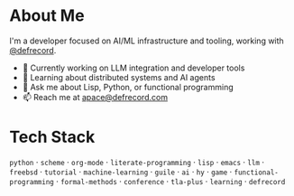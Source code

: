 

# About Me

I'm a developer focused on AI/ML infrastructure and tooling, working with [@defrecord](https://github.com/defrecord).

-   🔭 Currently working on LLM integration and developer tools
-   🌱 Learning about distributed systems and AI agents
-   💬 Ask me about Lisp, Python, or functional programming
-   📫 Reach me at [apace@defrecord.com](mailto:apace@defrecord.com)


# Tech Stack

`python` · `scheme` · `org-mode` · `literate-programming` · `lisp` · `emacs` · `llm` · `freebsd` · `tutorial` · `machine-learning` · `guile` · `ai` · `hy` · `game` · `functional-programming` · `formal-methods` · `conference` · `tla-plus` · `learning` · `defrecord`

